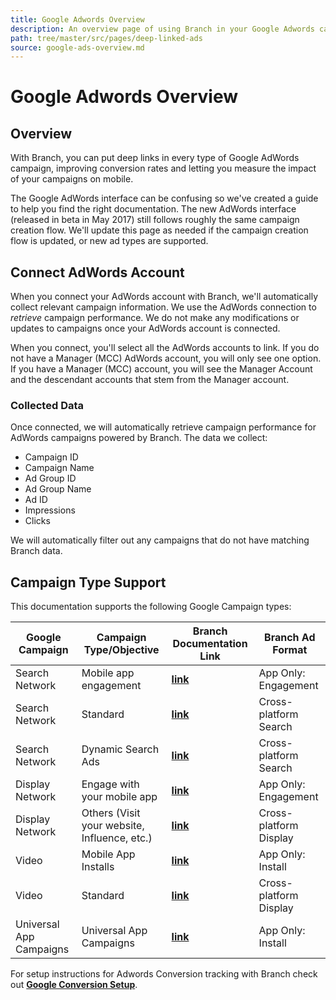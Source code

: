 ```yaml
---
title: Google Adwords Overview
description: An overview page of using Branch in your Google Adwords campaigns.
path: tree/master/src/pages/deep-linked-ads
source: google-ads-overview.md
---
```

# Google Adwords Overview

## Overview

With Branch, you can put deep links in every type of Google AdWords campaign, improving conversion rates and letting you measure the impact of your campaigns on mobile.  

The Google AdWords interface can be confusing so we've created a guide to help you find the right documentation. The new AdWords interface (released in beta in May 2017) still follows roughly the same campaign creation flow. We'll update this page as needed if the campaign creation flow is updated, or new ad types are supported.

## Connect AdWords Account

When you connect your AdWords account with Branch, we'll automatically collect relevant campaign information. We use the AdWords connection to *retrieve* campaign performance. We do not make any modifications or updates to campaigns once your AdWords account is connected.

When you connect, you'll select all the AdWords accounts to link. If you do not have a Manager (MCC) AdWords account, you will only see one option. If you have a Manager (MCC) account, you will see the Manager Account and the descendant accounts that stem from the Manager account.

### Collected Data

Once connected, we will automatically retrieve campaign performance for AdWords campaigns powered by Branch. The data we collect:

- Campaign ID
- Campaign Name
- Ad Group ID
- Ad Group Name
- Ad ID
- Impressions
- Clicks

We will automatically filter out any campaigns that do not have matching Branch data.

## Campaign Type Support

This documentation supports the following Google Campaign types:

Google Campaign | Campaign Type/Objective | Branch Documentation Link | Branch Ad Format
--- | --- | --- | ---
Search Network | Mobile app engagement | **[link](/pages/deep-linked-ads/google-search-engagement-ads)** | App Only: Engagement
Search Network | Standard  | **[link](/pages/deep-linked-ads/google-xplatform-search-ads/#standard-search-ads)** | Cross-platform Search
Search Network | Dynamic Search Ads  | **[link](/pages/deep-linked-ads/google-xplatform-search-ads/#dynamic-search-ads)** | Cross-platform Search
Display Network | Engage with your mobile app | **[link](/pages/deep-linked-ads/google-display-engagement-ads)** | App Only: Engagement
Display Network | Others (Visit your website, Influence, etc.)  | **[link](/pages/deep-linked-ads/google-xplatform-display-ads)** | Cross-platform Display
Video | Mobile App Installs | **[link](/pages/deep-linked-ads/google-video-ads/#video-app-install-ads)** | App Only: Install
Video | Standard | **[link](/pages/deep-linked-ads/google-video-ads/#video-standard-ads)** | Cross-platform Display
Universal App Campaigns | Universal App Campaigns | **[link](/pages/deep-linked-ads/google-uac)** | App Only: Install

For setup instructions for Adwords Conversion tracking with Branch check out **[Google Conversion Setup](https://docs.branch.io/pages/deep-linked-ads/google-conversions)**.
